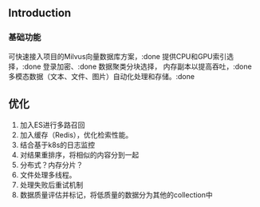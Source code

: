 ## Introduction
### 基础功能
可快速接入项目的Milvus向量数据库方案，:done
提供CPU和GPU索引选择，:done
登录加密、:done
数据聚类分块选择，
内存副本以提高吞吐，:done
多模态数据（文本、文件、图片）自动化处理和存储。:done

## 优化
1. 加入ES进行多路召回
2. 加入缓存（Redis），优化检索性能。
3. 结合基于k8s的日志监控
4. 对结果重排序，将相似的内容分到一起
5. 分布式？内存分片？
6. 文件处理多线程。
7. 处理失败后重试机制
8. 数据质量评估并标记，将低质量的数据分为其他的collection中


